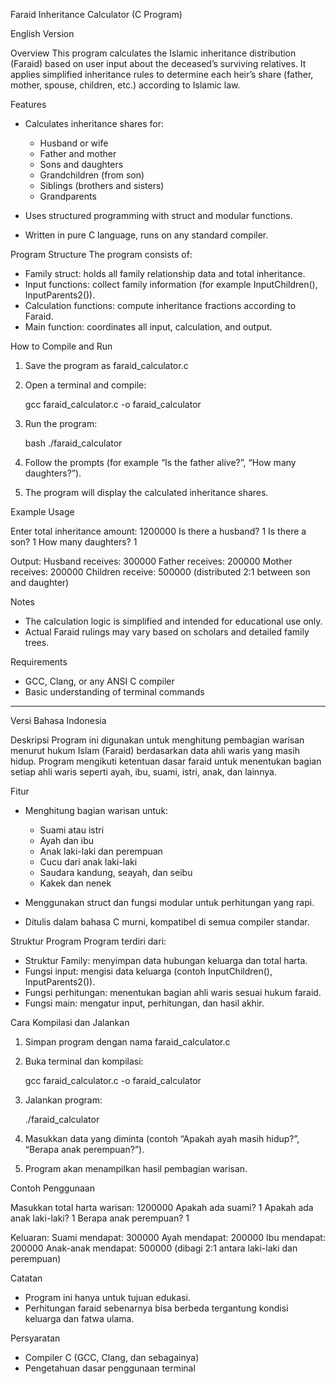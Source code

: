 
Faraid Inheritance Calculator (C Program)

English Version

Overview
This program calculates the Islamic inheritance distribution (Faraid) based on user input about the deceased’s surviving relatives.
It applies simplified inheritance rules to determine each heir’s share (father, mother, spouse, children, etc.) according to Islamic law.

Features

* Calculates inheritance shares for:

  * Husband or wife
  * Father and mother
  * Sons and daughters
  * Grandchildren (from son)
  * Siblings (brothers and sisters)
  * Grandparents
    
* Uses structured programming with struct and modular functions.
* Written in pure C language, runs on any standard compiler.

Program Structure
The program consists of:

* Family struct: holds all family relationship data and total inheritance.
* Input functions: collect family information (for example InputChildren(), InputParents2()).
* Calculation functions: compute inheritance fractions according to Faraid.
* Main function: coordinates all input, calculation, and output.

How to Compile and Run

1. Save the program as faraid_calculator.c
2. Open a terminal and compile:
   
   gcc faraid_calculator.c -o faraid_calculator
   
4. Run the program:
   
   bash
   ./faraid_calculator
   
5. Follow the prompts (for example “Is the father alive?”, “How many daughters?”).
6. The program will display the calculated inheritance shares.

Example Usage


Enter total inheritance amount:
1200000
Is there a husband? 1
Is there a son? 1
How many daughters? 1


Output:
Husband receives: 300000
Father receives: 200000
Mother receives: 200000
Children receive: 500000 (distributed 2:1 between son and daughter)

Notes

* The calculation logic is simplified and intended for educational use only.
* Actual Faraid rulings may vary based on scholars and detailed family trees.

Requirements

* GCC, Clang, or any ANSI C compiler
* Basic understanding of terminal commands

---

Versi Bahasa Indonesia

Deskripsi
Program ini digunakan untuk menghitung pembagian warisan menurut hukum Islam (Faraid) berdasarkan data ahli waris yang masih hidup.
Program mengikuti ketentuan dasar faraid untuk menentukan bagian setiap ahli waris seperti ayah, ibu, suami, istri, anak, dan lainnya.

Fitur

* Menghitung bagian warisan untuk:

  * Suami atau istri
  * Ayah dan ibu
  * Anak laki-laki dan perempuan
  * Cucu dari anak laki-laki
  * Saudara kandung, seayah, dan seibu
  * Kakek dan nenek
    
* Menggunakan struct dan fungsi modular untuk perhitungan yang rapi.
* Ditulis dalam bahasa C murni, kompatibel di semua compiler standar.

Struktur Program
Program terdiri dari:

* Struktur Family: menyimpan data hubungan keluarga dan total harta.
* Fungsi input: mengisi data keluarga (contoh InputChildren(), InputParents2()).
* Fungsi perhitungan: menentukan bagian ahli waris sesuai hukum faraid.
* Fungsi main: mengatur input, perhitungan, dan hasil akhir.

Cara Kompilasi dan Jalankan

1. Simpan program dengan nama faraid_calculator.c
2. Buka terminal dan kompilasi:
   
   gcc faraid_calculator.c -o faraid_calculator
   
4. Jalankan program:
   
   ./faraid_calculator
   
6. Masukkan data yang diminta (contoh “Apakah ayah masih hidup?”, “Berapa anak perempuan?”).
7. Program akan menampilkan hasil pembagian warisan.

Contoh Penggunaan

Masukkan total harta warisan:
1200000
Apakah ada suami? 1
Apakah ada anak laki-laki? 1
Berapa anak perempuan? 1

Keluaran:
Suami mendapat: 300000
Ayah mendapat: 200000
Ibu mendapat: 200000
Anak-anak mendapat: 500000 (dibagi 2:1 antara laki-laki dan perempuan)

Catatan

* Program ini hanya untuk tujuan edukasi.
* Perhitungan faraid sebenarnya bisa berbeda tergantung kondisi keluarga dan fatwa ulama.

Persyaratan

* Compiler C (GCC, Clang, dan sebagainya)
* Pengetahuan dasar penggunaan terminal

